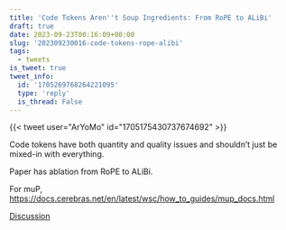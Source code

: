 ```yaml
---
title: 'Code Tokens Aren''t Soup Ingredients: From RoPE to ALiBi'
draft: true
date: 2023-09-23T00:16:09+00:00
slug: '202309230016-code-tokens-rope-alibi'
tags:
  - tweets
is_tweet: true
tweet_info:
  id: '1705269768264221095'
  type: 'reply'
  is_thread: False
---
```




{{< tweet user="ArYoMo" id="1705175430737674692" >}}

Code tokens have both quantity and quality issues and shouldn’t just be mixed-in with everything.

Paper has ablation from RoPE to ALiBi. 

For muP, <https://docs.cerebras.net/en/latest/wsc/how_to_guides/mup_docs.html>

[Discussion](https://x.com/sytelus/status/1705269768264221095)
